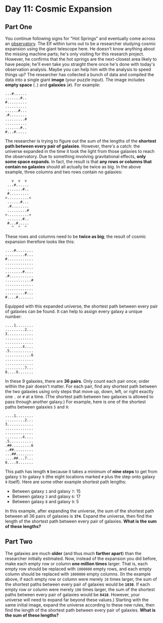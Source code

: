 # Day 11: Cosmic Expansion

## Part One

You continue following signs for "Hot Springs" and eventually come across an [observatory](https://en.wikipedia.org/wiki/Observatory).
The Elf within turns out to be a researcher studying cosmic expansion using the giant telescope here.
He doesn't know anything about the missing machine parts; he's only visiting for this research project.
However, he confirms that the hot springs are the next-closest area likely to have people;
he'll even take you straight there once he's done with today's observation analysis.
Maybe you can help him with the analysis to speed things up?
The researcher has collected a bunch of data and compiled the data into a single giant **image** (your puzzle input).
The image includes **empty space** (`.`) and **galaxies** (`#`).
For example:

```
...#......
.......#..
#.........
..........
......#...
.#........
.........#
..........
.......#..
#...#.....
```

The researcher is trying to figure out the sum of the lengths of the **shortest path between every pair of galaxies**.
However, there's a catch: the universe expanded in the time it took the light from those galaxies to reach the observatory.
Due to something involving gravitational effects, **only some space expands**.
In fact, the result is that **any rows or columns that contain no galaxies** should all actually be twice as big.
In the above example, three columns and two rows contain no galaxies:

```
   v  v  v
 ...#......
 .......#..
 #.........
>..........<
 ......#...
 .#........
 .........#
>..........<
 .......#..
 #...#.....
   ^  ^  ^
```

These rows and columns need to be **twice as big**;
the result of cosmic expansion therefore looks like this:

```
....#........
.........#...
#............
.............
.............
........#....
.#...........
............#
.............
.............
.........#...
#....#.......
```

Equipped with this expanded universe, the shortest path between every pair of galaxies can be found.
It can help to assign every galaxy a unique number:

```
....1........
.........2...
3............
.............
.............
........4....
.5...........
............6
.............
.............
.........7...
8....9.......
```

In these 9 galaxies, there are **36 pairs**.
Only count each pair once; order within the pair doesn't matter.
For each pair, find any shortest path between the two galaxies using only steps that move up, down, left, or right exactly one `.` or `#` at a time.
(The shortest path between two galaxies is allowed to pass through another galaxy.)
For example, here is one of the shortest paths between galaxies `5` and `9`:

```
....1........
.........2...
3............
.............
.............
........4....
.5...........
.##.........6
..##.........
...##........
....##...7...
8....9.......
```

This path has length **`9`** because it takes a minimum of **nine steps** to get from galaxy `5` to galaxy `9` (the eight locations marked `#` plus the step onto galaxy `9` itself).
Here are some other example shortest path lengths:

- Between galaxy `1` and galaxy `7`: 15
- Between galaxy `3` and galaxy `6`: 17
- Between galaxy `8` and galaxy `9`: 5

In this example, after expanding the universe, the sum of the shortest path between all 36 pairs of galaxies is **`374`**.
Expand the universe, then find the length of the shortest path between every pair of galaxies.
**What is the sum of these lengths?**

## Part Two

The galaxies are much **older** (and thus much **farther apart**) than the researcher initially estimated.
Now, instead of the expansion you did before, make each empty row or column **one million times** larger.
That is, each empty row should be replaced with `1000000` empty rows, and each empty column should be replaced with `1000000` empty columns.
(In the example above, if each empty row or column were merely `10` times larger, the sum of the shortest paths between every pair of galaxies would be **`1030`**.
If each empty row or column were merely `100` times larger, the sum of the shortest paths between every pair of galaxies would be **`8410`**.
However, your universe will need to expand far beyond these values.)
Starting with the same initial image, expand the universe according to these new rules, then find the length of the shortest path between every pair of galaxies.
**What is the sum of these lengths?**


